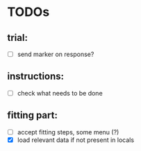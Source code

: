 TODOs
=====

## trial:
- [ ] send marker on response?

## instructions:
- [ ] check what needs to be done

## fitting part:
 - [ ] accept fitting steps, some menu (?)
 - [x] load relevant data if not present in locals

